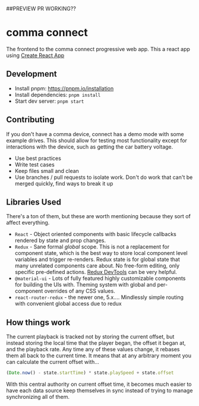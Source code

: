 ##PREVIEW PR WORKING??

# comma connect

The frontend to the comma connect progressive web app. This a react app using [Create React App](https://github.com/facebookincubator/create-react-app)

## Development
* Install pnpm: https://pnpm.io/installation
* Install dependencies: `pnpm install`
* Start dev server: `pnpm start`

## Contributing

If you don't have a comma device, connect has a demo mode with some example drives. This should allow for testing most functionality except for interactions with the device, such as getting the car battery voltage.

* Use best practices
* Write test cases
* Keep files small and clean
* Use branches / pull requests to isolate work. Don't do work that can't be merged quickly, find ways to break it up

## Libraries Used
There's a ton of them, but these are worth mentioning because they sort of affect everything.

 * `React` - Object oriented components with basic lifecycle callbacks rendered by state and prop changes.
 * `Redux` - Sane formal *global* scope. This is not a replacement for component state, which is the best way to store local component level variables and trigger re-renders. Redux state is for global state that many unrelated components care about. No free-form editing, only specific pre-defined actions. [Redux DevTools](https://chrome.google.com/webstore/detail/redux-devtools/lmhkpmbekcpmknklioeibfkpmmfibljd?hl=en) can be very helpful.
 * `@material-ui` - Lots of fully featured highly customizable components for building the UIs with. Theming system with global and per-component overrides of any CSS values.
 * `react-router-redux` - the newer one, 5.x.... Mindlessly simple routing with convenient global access due to redux

## How things work
The current playback is tracked not by storing the current offset, but instead storing the local time that the player began, the offset it began at, and the playback rate. Any time any of these values change, it rebases them all back to the current time. It means that at any arbitrary moment you can calculate the current offset with...
```js
(Date.now() - state.startTime) * state.playSpeed + state.offset
```

With this central authority on current offset time, it becomes much easier to have each data source keep themselves in sync instead of trying to manage synchronizing all of them.


